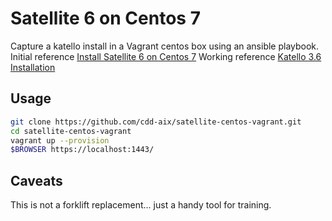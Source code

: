 # Satellite 6 on Centos 7
Capture a katello install in a Vagrant centos box using an ansible playbook.
Initial reference [Install Satellite 6 on Centos 7](https://github.com/lukepafford/iac_config/wiki/Install-Satellite-6-on-Centos-7)
Working reference [Katello 3.6 Installation](https://theforeman.org/plugins/katello/3.6/installation/index.html)

## Usage

``` bash
git clone https://github.com/cdd-aix/satellite-centos-vagrant.git
cd satellite-centos-vagrant
vagrant up --provision
$BROWSER https://localhost:1443/
```

## Caveats
This is not a forklift replacement... just a handy tool for training.
